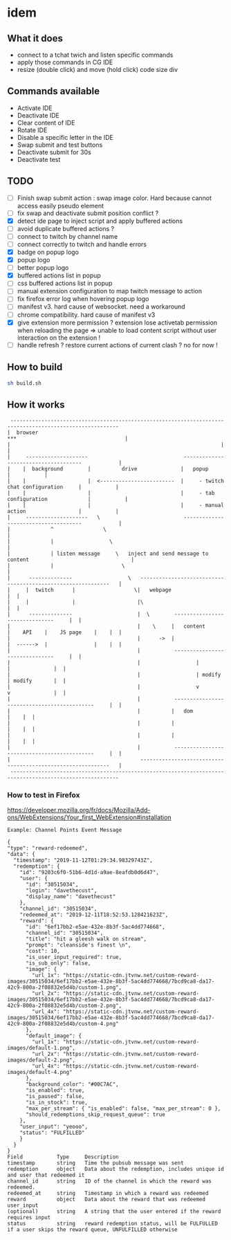 # idem

## What it does ##

* connect to a tchat twich and listen specific commands
* apply those commands in CG IDE
* resize (double click) and move (hold click) code size div

## Commands available ##

- Activate IDE
- Deactivate IDE
- Clear content of IDE
- Rotate IDE
- Disable a specific letter in the IDE
- Swap submit and test buttons
- Deactivate submit for 30s
- Deactivate test

## TODO ##

- [ ] Finish swap submit action : swap image color. Hard because cannot access easily pseudo element
- [ ] fix swap and deactivate submit position conflict ?
- [x] detect ide page to inject script and apply buffered actions
- [ ] avoid duplicate buffered actions ?
- [ ] connect to twitch by channel name
- [ ] connect correctly to twitch and handle errors
- [x] badge on popup logo
- [x] popup logo
- [ ] better popup logo
- [x] buffered actions list in popup
- [ ] css buffered actions list in popup
- [ ] manual extension configuration to map twitch message to action
- [ ] fix firefox error log when hovering popup logo
- [ ] manifest v3. hard cause of websocket. need a workaround
- [ ] chrome compatibility. hard cause of manifest v3
- [x] give extension more permission ? extension lose activetab permission when reloading the page => unable to load content script without user interaction on the extension !
- [ ] handle refresh ? restore current actions of current clash ? no for now !

## How to build ##
```bash
sh build.sh
```

## How it works ##
```
 ---------------------------------------------------------------------------------------------------------
|  browser                                                          ***                                   |
|                                                                    |                                    |
|     --------------------                               -------------------------------------            |
|    |  background        |          drive              |   popup                             |           |
|    |                    |  <------------------------  |     - twitch chat configuration     |           |
|    |                    |                             |     - tab configuration             |           |
|    |                    |                             |     - manual action                 |           |
|     --------------------   \                           -------------------------------------            |
|             ^                \                                                                          |
|             |                  \                                                                        |
|             | listen message     \   inject and send message to content                                 |
|             |                      \                                                                    |
|      --------------                  \   ------------------------------------------------------------   |
|     |  twitch      |                   \|   webpage                                                  |  |
|     |              |                    |\                                                           |  |
|      --------------                     |  \        ----------------             ---------------     |  |
|                                         |    \     |   content      |    API    |    JS page    |    |  |
|                                         |      ->  |                |  ------>  |               |    |  |
|                                         |           ----------------             ---------------     |  |
|                                         |                  |                          |              |  |
|                                         |                  | modify                   | modify       |  |
|                                         |                  v                          v              |  |
|                                         |           --------------------------------------------     |  |
|                                         |          |   dom                                      |    |  |
|                                         |          |                                            |    |  |
|                                         |          |                                            |    |  |
|                                         |           --------------------------------------------     |  |
|                                          ------------------------------------------------------------   |
 ---------------------------------------------------------------------------------------------------------
```

### How to test in Firefox ###
https://developer.mozilla.org/fr/docs/Mozilla/Add-ons/WebExtensions/Your_first_WebExtension#installation






```
Example: Channel Points Event Message

{
"type": "reward-redeemed",
"data": {
  "timestamp": "2019-11-12T01:29:34.98329743Z",
  "redemption": {
    "id": "9203c6f0-51b6-4d1d-a9ae-8eafdb0d6d47",
    "user": {
      "id": "30515034",
      "login": "davethecust",
      "display_name": "davethecust"
    },
    "channel_id": "30515034",
    "redeemed_at": "2019-12-11T18:52:53.128421623Z",
    "reward": {
      "id": "6ef17bb2-e5ae-432e-8b3f-5ac4dd774668",
      "channel_id": "30515034",
      "title": "hit a gleesh walk on stream",
      "prompt": "cleanside's finest \n",
      "cost": 10,
      "is_user_input_required": true,
      "is_sub_only": false,
      "image": {
        "url_1x": "https://static-cdn.jtvnw.net/custom-reward-images/30515034/6ef17bb2-e5ae-432e-8b3f-5ac4dd774668/7bcd9ca8-da17-42c9-800a-2f08832e5d4b/custom-1.png",
        "url_2x": "https://static-cdn.jtvnw.net/custom-reward-images/30515034/6ef17bb2-e5ae-432e-8b3f-5ac4dd774668/7bcd9ca8-da17-42c9-800a-2f08832e5d4b/custom-2.png",
        "url_4x": "https://static-cdn.jtvnw.net/custom-reward-images/30515034/6ef17bb2-e5ae-432e-8b3f-5ac4dd774668/7bcd9ca8-da17-42c9-800a-2f08832e5d4b/custom-4.png"
      },
      "default_image": {
        "url_1x": "https://static-cdn.jtvnw.net/custom-reward-images/default-1.png",
        "url_2x": "https://static-cdn.jtvnw.net/custom-reward-images/default-2.png",
        "url_4x": "https://static-cdn.jtvnw.net/custom-reward-images/default-4.png"
      },
      "background_color": "#00C7AC",
      "is_enabled": true,
      "is_paused": false,
      "is_in_stock": true,
      "max_per_stream": { "is_enabled": false, "max_per_stream": 0 },
      "should_redemptions_skip_request_queue": true
    },
    "user_input": "yeooo",
    "status": "FULFILLED"
    }
  }
}
Field           Type     Description
timestamp       string   Time the pubsub message was sent
redemption      object   Data about the redemption, includes unique id and user that redeemed it
channel_id      string   ID of the channel in which the reward was redeemed.
redeemed_at     string   Timestamp in which a reward was redeemed
reward          object   Data about the reward that was redeemed
user_input
(optional)      string   A string that the user entered if the reward requires input
status          string   reward redemption status, will be FULFULLED if a user skips the reward queue, UNFULFILLED otherwise
```